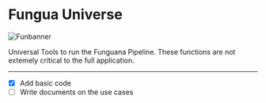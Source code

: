 # Fungua Universe

![Funbanner](https://raw.githubusercontent.com/kivo360/funguauniverse/master/bann.png)

Universal Tools to run the Funguana Pipeline. These functions are not extemely critical to the full application.

---

- [x] Add basic code
- [ ] Write documents on the use cases
